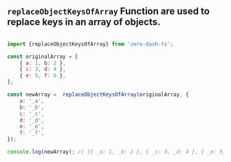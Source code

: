 ## ```replaceObjectKeysOfArray``` Function are used to replace keys in an array of objects.

```js

import {replaceObjectKeysOfArray} from 'zero-dash-ts';

const originalArray = [
    { a: 1, b: 2 },
    { c: 3, d: 4 },
    { e: 5, f: 6 },
];

const newArray =  replaceObjectKeysOfArray(originalArray, {
    a: '_a',
    b: '_b',
    c: '_c',
    d: '_d',
    e: '_e',
    f: '_f',
});

console.log(newArray); // [{ _a: 1, _b: 2 }, { _c: 3, _d: 4 }, { _e: 5, _f: 6 }];

```

